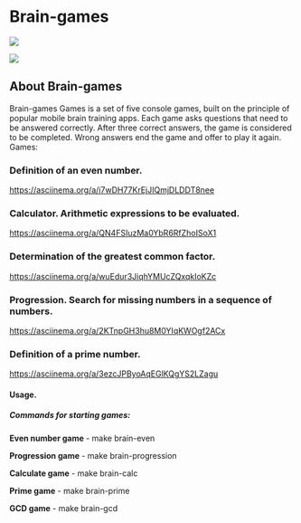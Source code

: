 # Brain-games

<a href="https://codeclimate.com/github/codeclimate/codeclimate/maintainability"><img src="https://api.codeclimate.com/v1/badges/a99a88d28ad37a79dbf6/maintainability" /></a>


[![](https://github.com/leshasmp/php-project-lvl1/workflows/lint/badge.svg)](https://github.com/leshasmp/php-project-lvl1/actions?query=workflow%3Alint)

## About Brain-games

Brain-games Games is a set of five console games, built on the principle of popular mobile brain training apps. Each game asks questions that need to be answered correctly. After three correct answers, the game is considered to be completed. Wrong answers end the game and offer to play it again. Games:

### Definition of an even number.

https://asciinema.org/a/i7wDH77KrEjJIQmjDLDDT8nee

### Calculator. Arithmetic expressions to be evaluated.

https://asciinema.org/a/QN4FSIuzMa0YbR6RfZhoISoX1

### Determination of the greatest common factor.

https://asciinema.org/a/wuEdur3JiqhYMUcZQxqkIoKZc

### Progression. Search for missing numbers in a sequence of numbers.

https://asciinema.org/a/2KTnpGH3hu8M0YIqKWOgf2ACx

### Definition of a prime number.

https://asciinema.org/a/3ezcJPByoAqEGlKQgYS2LZagu

#### Usage.

##### Commands for starting games:

**Even number game** - make brain-even

**Progression game** - make brain-progression

**Calculate game** - make brain-calc

**Prime game** - make brain-prime

**GCD game** - make brain-gcd
